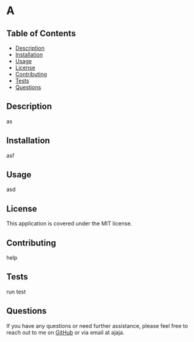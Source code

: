 
# A

## Table of Contents
- [Description](#description)
- [Installation](#installation)
- [Usage](#usage)
- [License](#license)
- [Contributing](#contributing)
- [Tests](#tests)
- [Questions](#questions)

## Description
as

## Installation
asf

## Usage
asd

## License
This application is covered under the MIT license.

## Contributing
help

## Tests
run test

## Questions
If you have any questions or need further assistance, please feel free to reach out to me on [GitHub](https://github.com/aja) or via email at ajaja.
  